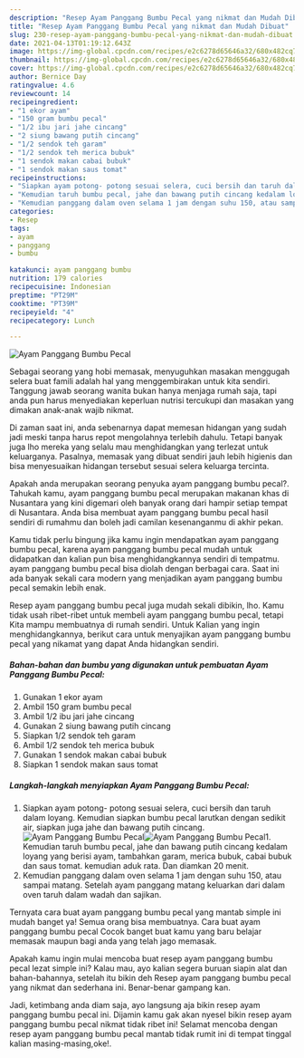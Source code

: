 ```yaml
---
description: "Resep Ayam Panggang Bumbu Pecal yang nikmat dan Mudah Dibuat"
title: "Resep Ayam Panggang Bumbu Pecal yang nikmat dan Mudah Dibuat"
slug: 230-resep-ayam-panggang-bumbu-pecal-yang-nikmat-dan-mudah-dibuat
date: 2021-04-13T01:19:12.643Z
image: https://img-global.cpcdn.com/recipes/e2c6278d65646a32/680x482cq70/ayam-panggang-bumbu-pecal-foto-resep-utama.jpg
thumbnail: https://img-global.cpcdn.com/recipes/e2c6278d65646a32/680x482cq70/ayam-panggang-bumbu-pecal-foto-resep-utama.jpg
cover: https://img-global.cpcdn.com/recipes/e2c6278d65646a32/680x482cq70/ayam-panggang-bumbu-pecal-foto-resep-utama.jpg
author: Bernice Day
ratingvalue: 4.6
reviewcount: 14
recipeingredient:
- "1 ekor ayam"
- "150 gram bumbu pecal"
- "1/2 ibu jari jahe cincang"
- "2 siung bawang putih cincang"
- "1/2 sendok teh garam"
- "1/2 sendok teh merica bubuk"
- "1 sendok makan cabai bubuk"
- "1 sendok makan saus tomat"
recipeinstructions:
- "Siapkan ayam potong- potong sesuai selera, cuci bersih dan taruh dalam loyang. Kemudian siapkan bumbu pecal larutkan dengan sedikit air, siapkan juga jahe dan bawang putih cincang."
- "Kemudian taruh bumbu pecal, jahe dan bawang putih cincang kedalam loyang yang berisi ayam, tambahkan garam, merica bubuk, cabai bubuk dan saus tomat. kemudian aduk rata. Dan diamkan 20 menit."
- "Kemudian panggang dalam oven selama 1 jam dengan suhu 150, atau sampai matang. Setelah ayam panggang matang keluarkan dari dalam oven taruh dalam wadah dan sajikan."
categories:
- Resep
tags:
- ayam
- panggang
- bumbu

katakunci: ayam panggang bumbu 
nutrition: 179 calories
recipecuisine: Indonesian
preptime: "PT29M"
cooktime: "PT39M"
recipeyield: "4"
recipecategory: Lunch

---
```



![Ayam Panggang Bumbu Pecal](https://img-global.cpcdn.com/recipes/e2c6278d65646a32/680x482cq70/ayam-panggang-bumbu-pecal-foto-resep-utama.jpg)

Sebagai seorang yang hobi memasak, menyuguhkan masakan menggugah selera buat famili adalah hal yang menggembirakan untuk kita sendiri. Tanggung jawab seorang  wanita bukan hanya menjaga rumah saja, tapi anda pun harus menyediakan keperluan nutrisi tercukupi dan masakan yang dimakan anak-anak wajib nikmat.

Di zaman  saat ini, anda sebenarnya dapat memesan hidangan yang sudah jadi meski tanpa harus repot mengolahnya terlebih dahulu. Tetapi banyak juga lho mereka yang selalu mau menghidangkan yang terlezat untuk keluarganya. Pasalnya, memasak yang dibuat sendiri jauh lebih higienis dan bisa menyesuaikan hidangan tersebut sesuai selera keluarga tercinta. 



Apakah anda merupakan seorang penyuka ayam panggang bumbu pecal?. Tahukah kamu, ayam panggang bumbu pecal merupakan makanan khas di Nusantara yang kini digemari oleh banyak orang dari hampir setiap tempat di Nusantara. Anda bisa membuat ayam panggang bumbu pecal hasil sendiri di rumahmu dan boleh jadi camilan kesenanganmu di akhir pekan.

Kamu tidak perlu bingung jika kamu ingin mendapatkan ayam panggang bumbu pecal, karena ayam panggang bumbu pecal mudah untuk didapatkan dan kalian pun bisa menghidangkannya sendiri di tempatmu. ayam panggang bumbu pecal bisa diolah dengan berbagai cara. Saat ini ada banyak sekali cara modern yang menjadikan ayam panggang bumbu pecal semakin lebih enak.

Resep ayam panggang bumbu pecal juga mudah sekali dibikin, lho. Kamu tidak usah ribet-ribet untuk membeli ayam panggang bumbu pecal, tetapi Kita mampu membuatnya di rumah sendiri. Untuk Kalian yang ingin menghidangkannya, berikut cara untuk menyajikan ayam panggang bumbu pecal yang nikamat yang dapat Anda hidangkan sendiri.

<!--inarticleads1-->

##### Bahan-bahan dan bumbu yang digunakan untuk pembuatan Ayam Panggang Bumbu Pecal:

1. Gunakan 1 ekor ayam
1. Ambil 150 gram bumbu pecal
1. Ambil 1/2 ibu jari jahe cincang
1. Gunakan 2 siung bawang putih cincang
1. Siapkan 1/2 sendok teh garam
1. Ambil 1/2 sendok teh merica bubuk
1. Gunakan 1 sendok makan cabai bubuk
1. Siapkan 1 sendok makan saus tomat




<!--inarticleads2-->

##### Langkah-langkah menyiapkan Ayam Panggang Bumbu Pecal:

1. Siapkan ayam potong- potong sesuai selera, cuci bersih dan taruh dalam loyang. Kemudian siapkan bumbu pecal larutkan dengan sedikit air, siapkan juga jahe dan bawang putih cincang.
<img src="https://img-global.cpcdn.com/steps/6f7bb3f4d9fcbd39/160x128cq70/ayam-panggang-bumbu-pecal-langkah-memasak-1-foto.jpg" alt="Ayam Panggang Bumbu Pecal"><img src="https://img-global.cpcdn.com/steps/cf0b323454d27b5f/160x128cq70/ayam-panggang-bumbu-pecal-langkah-memasak-1-foto.jpg" alt="Ayam Panggang Bumbu Pecal">1. Kemudian taruh bumbu pecal, jahe dan bawang putih cincang kedalam loyang yang berisi ayam, tambahkan garam, merica bubuk, cabai bubuk dan saus tomat. kemudian aduk rata. Dan diamkan 20 menit.
1. Kemudian panggang dalam oven selama 1 jam dengan suhu 150, atau sampai matang. Setelah ayam panggang matang keluarkan dari dalam oven taruh dalam wadah dan sajikan.




Ternyata cara buat ayam panggang bumbu pecal yang mantab simple ini mudah banget ya! Semua orang bisa membuatnya. Cara buat ayam panggang bumbu pecal Cocok banget buat kamu yang baru belajar memasak maupun bagi anda yang telah jago memasak.

Apakah kamu ingin mulai mencoba buat resep ayam panggang bumbu pecal lezat simple ini? Kalau mau, ayo kalian segera buruan siapin alat dan bahan-bahannya, setelah itu bikin deh Resep ayam panggang bumbu pecal yang nikmat dan sederhana ini. Benar-benar gampang kan. 

Jadi, ketimbang anda diam saja, ayo langsung aja bikin resep ayam panggang bumbu pecal ini. Dijamin kamu gak akan nyesel bikin resep ayam panggang bumbu pecal nikmat tidak ribet ini! Selamat mencoba dengan resep ayam panggang bumbu pecal mantab tidak rumit ini di tempat tinggal kalian masing-masing,oke!.

